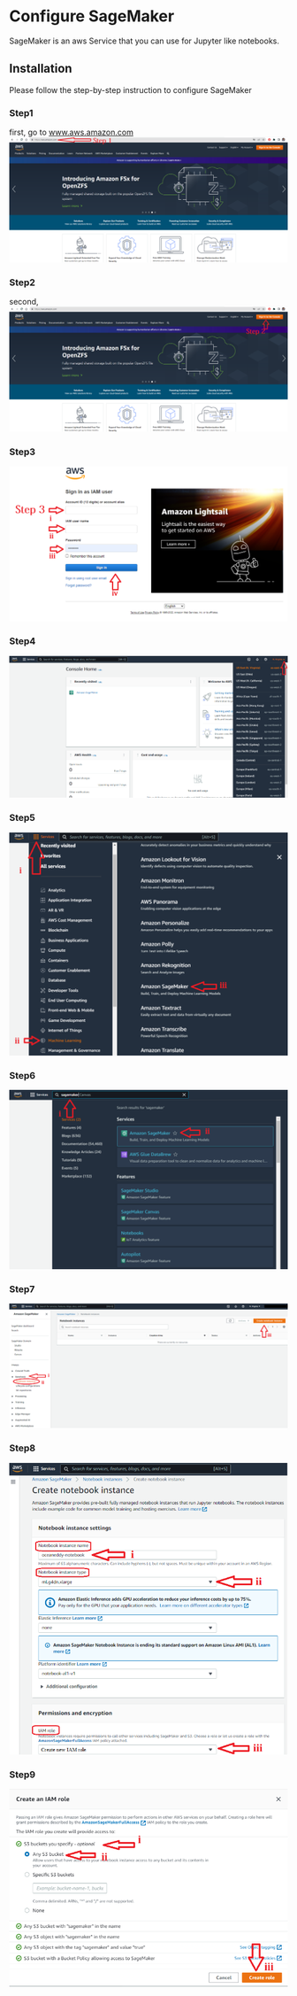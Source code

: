# Configure SageMaker

SageMaker is an aws Service that you can use for Jupyter like notebooks.

## Installation

Please follow the step-by-step instruction to configure SageMaker

### Step1
first, go to www.aws.amazon.com 
![text-here](./images/1.png)

### Step2
second, 
![text-here](./images/2.png)

### Step3
![text-here](./images/3.png)

### Step4
![text-here](./images/4.png)

### Step5
![text-here](./images/5.png)

### Step6
![text-here](./images/6.png)

### Step7
![text-here](./images/7.png)

### Step8
![text-here](./images/8.png)

### Step9
![text-here](./images/9.png)

